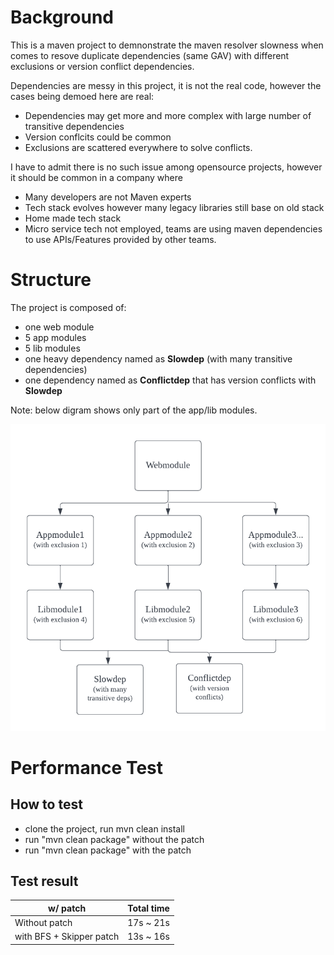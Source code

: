# Background

This is a maven project to demnonstrate the maven resolver slowness when comes to resove duplicate dependencies (same GAV) with different exclusions or version conflict dependencies. 

Dependencies are messy in this project, it is not the real code, however the cases being demoed here are real:

* Dependencies may get more and more complex with large number of transitive dependencies
* Version conflcits could be common
* Exclusions are scattered everywhere to solve conflicts.

I have to admit there is no such issue among opensource projects, however it should be common in a company where 

* Many developers are not Maven experts
* Tech stack evolves however many legacy libraries still base on old stack
* Home made tech stack
* Micro service tech not employed, teams are using maven dependencies to use APIs/Features provided by other teams. 


# Structure

The project is composed of:
* one web module 
* 5 app modules 
* 5 lib modules 
* one heavy dependency named as **Slowdep** (with many transitive dependencies) 
* one dependency named as **Conflictdep** that has version conflicts with **Slowdep** 

Note: below digram shows only part of the app/lib modules.

![](./structure.png)

# Performance Test

## How to test
* clone the project, run mvn clean install
* run "mvn clean package" without the patch
* run "mvn clean package" with the patch

## Test result

w/ patch  | Total time
------------- | -------------
Without patch  | 17s ~ 21s
with BFS + Skipper patch  | 13s ~ 16s
